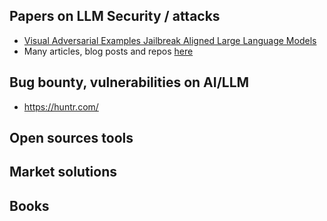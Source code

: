 ## Papers on LLM Security / attacks
* [Visual Adversarial Examples Jailbreak Aligned Large Language Models](https://arxiv.org/pdf/2306.13213) 
* Many articles, blog posts and repos [here](https://github.com/corca-ai/awesome-llm-security?tab=readme-ov-file)

## Bug bounty, vulnerabilities on AI/LLM
* https://huntr.com/

## Open sources tools 

## Market solutions 

## Books
